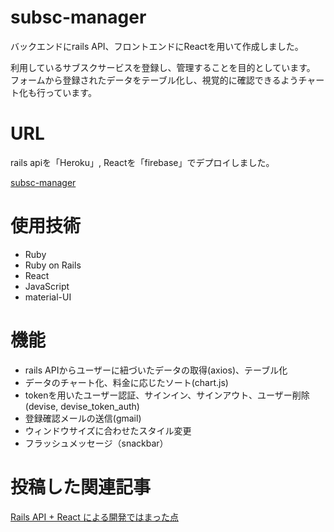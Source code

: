 # subsc-manager
バックエンドにrails API、フロントエンドにReactを用いて作成しました。

利用しているサブスクサービスを登録し、管理することを目的としています。
フォームから登録されたデータをテーブル化し、視覚的に確認できるようチャート化も行っています。

# URL
rails apiを「Heroku」, Reactを「firebase」でデプロイしました。

[subsc-manager](https://subsc-manager-11559.web.app/)

# 使用技術
* Ruby
* Ruby on Rails
* React
* JavaScript
* material-UI

# 機能
* rails APIからユーザーに紐づいたデータの取得(axios)、テーブル化
* データのチャート化、料金に応じたソート(chart.js)
* tokenを用いたユーザー認証、サインイン、サインアウト、ユーザー削除(devise, devise_token_auth)
* 登録確認メールの送信(gmail)
* ウィンドウサイズに合わせたスタイル変更
* フラッシュメッセージ（snackbar）

# 投稿した関連記事
[Rails API + React による開発ではまった点](https://qiita.com/tono029/items/f4c98d8eb0d666044f91)
